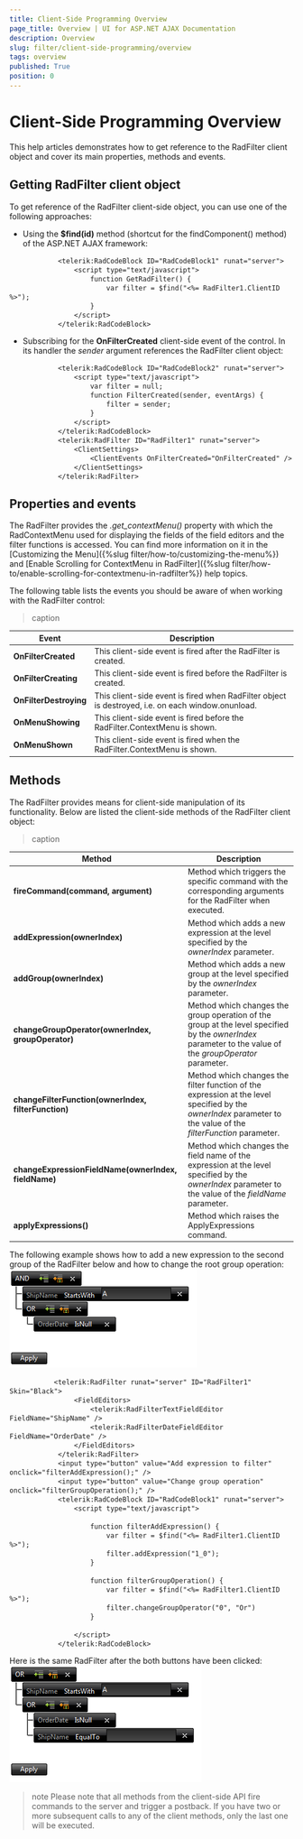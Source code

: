 ```yaml
---
title: Client-Side Programming Overview
page_title: Overview | UI for ASP.NET AJAX Documentation
description: Overview
slug: filter/client-side-programming/overview
tags: overview
published: True
position: 0
---
```


# Client-Side Programming Overview



This help articles demonstrates how to get reference to the RadFilter client object and cover its main properties, methods and events.

## Getting RadFilter client object

To get reference of the RadFilter client-side object, you can use one of the following approaches:

* Using the __$find(id)__ method (shortcut for the findComponent() method) of the ASP.NET AJAX framework:

````ASPNET
	        <telerik:RadCodeBlock ID="RadCodeBlock1" runat="server">
	            <script type="text/javascript">
	                function GetRadFilter() {
	                    var filter = $find("<%= RadFilter1.ClientID %>");
	                }
	            </script>
	        </telerik:RadCodeBlock>
````



* Subscribing for the __OnFilterCreated__ client-side event of the control. In its handler the *sender* argument references the RadFilter client object:

````ASPNET
	        <telerik:RadCodeBlock ID="RadCodeBlock2" runat="server">
	            <script type="text/javascript">
	                var filter = null;
	                function FilterCreated(sender, eventArgs) {
	                    filter = sender;
	                }
	            </script>
	        </telerik:RadCodeBlock>
	        <telerik:RadFilter ID="RadFilter1" runat="server">
	            <ClientSettings>
	                <ClientEvents OnFilterCreated="OnFilterCreated" />
	            </ClientSettings>
	        </telerik:RadFilter>
````



## Properties and events

The RadFilter provides the *.get_contextMenu()* property with which the RadContextMenu used for displaying the fields of the field editors and the filter functions is accessed. You can find more information on it in the [Customizing the Menu]({%slug filter/how-to/customizing-the-menu%}) and [Enable Scrolling for ContextMenu in RadFilter]({%slug filter/how-to/enable-scrolling-for-contextmenu-in-radfilter%}) help topics.

The following table lists the events you should be aware of when working with the RadFilter control:


>caption  

|  __Event__  |  __Description__  |
| ------ | ------ |
| __OnFilterCreated__ |This client-side event is fired after the RadFilter is created.|
| __OnFilterCreating__ |This client-side event is fired before the RadFilter is created.|
| __OnFilterDestroying__ |This client-side event is fired when RadFilter object is destroyed, i.e. on each window.onunload.|
| __OnMenuShowing__ |This client-side event is fired before the RadFilter.ContextMenu is shown.|
| __OnMenuShown__ |This client-side event is fired when the RadFilter.ContextMenu is shown.|

## Methods

The RadFilter provides means for client-side manipulation of its functionality. Below are listed the client-side methods of the RadFilter client object:


>caption  

|  __Method__  |  __Description__  |
| ------ | ------ |
| __fireCommand(command, argument)__ |Method which triggers the specific command with the corresponding arguments for the RadFilter when executed.|
| __addExpression(ownerIndex)__ |Method which adds a new expression at the level specified by the *ownerIndex* parameter.|
| __addGroup(ownerIndex)__ |Method which adds a new group at the level specified by the *ownerIndex* parameter.|
| __changeGroupOperator(ownerIndex, groupOperator)__ |Method which changes the group operation of the group at the level specified by the *ownerIndex* parameter to the value of the *groupOperator* parameter.|
| __changeFilterFunction(ownerIndex, filterFunction)__ |Method which changes the filter function of the expression at the level specified by the *ownerIndex* parameter to the value of the *filterFunction* parameter.|
| __changeExpressionFieldName(ownerIndex, fieldName)__ |Method which changes the field name of the expression at the level specified by the *ownerIndex* parameter to the value of the *fieldName* parameter.|
| __applyExpressions()__ |Method which raises the ApplyExpressions command.|

The following example shows how to add a new expression to the second group of the RadFilter below and how to change the root group operation:![Before](images/filter_before.png)

````ASPNET
	       <telerik:RadFilter runat="server" ID="RadFilter1" Skin="Black">
	            <FieldEditors>
	                <telerik:RadFilterTextFieldEditor FieldName="ShipName" />
	                <telerik:RadFilterDateFieldEditor FieldName="OrderDate" />
	            </FieldEditors>
	        </telerik:RadFilter>
	        <input type="button" value="Add expression to filter" onclick="filterAddExpression();" />
	        <input type="button" value="Change group operation" onclick="filterGroupOperation();" />
	        <telerik:RadCodeBlock ID="RadCodeBlock1" runat="server">
	            <script type="text/javascript">
	
	                function filterAddExpression() {
	                    var filter = $find("<%= RadFilter1.ClientID %>");
	                    filter.addExpression("1_0");
	                }
	
	                function filterGroupOperation() {
	                    var filter = $find("<%= RadFilter1.ClientID %>");
	                    filter.changeGroupOperator("0", "Or")
	                }
	
	            </script>
	        </telerik:RadCodeBlock>
````



Here is the same RadFilter after the both buttons have been clicked:![After](images/filter_after.png)

>note Please note that all methods from the client-side API fire commands to the server and trigger a postback. If you have two or more subsequent calls to any of the client methods, only the last one will be executed.
>

